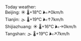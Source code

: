 Today weather:  
Beijing: ☀️ 🌡️+18°C 🌬️↗0km/h  
Tianjin: 🌫  🌡️+19°C 🌬️↑7km/h  
Shijiazhuang: ☀️ 🌡️+16°C 🌬️→0km/h  
Tangshan: 🌫  🌡️+19°C 🌬️↗7km/h  
